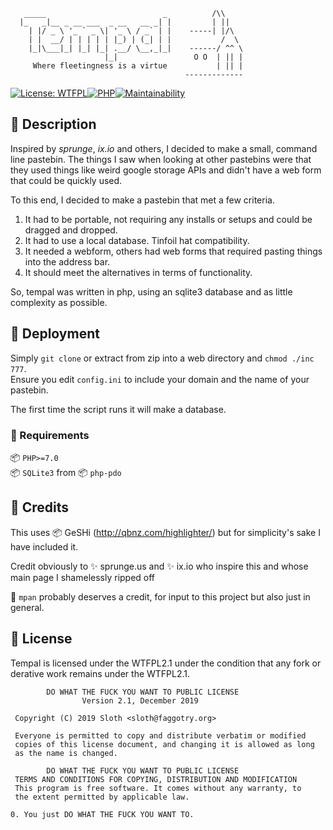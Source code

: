       _____                          _          /\\
      |_   _|__ _ __ ___  _ __   __ _| |         | ||
        | |/ _ \ '_ ` _ \| '_ \ / _` | |    -----| |/\
        | |  __/ | | | | | |_) | (_| | |           /  \
        |_|\___|_| |_| |_| .__/ \__,_|_|    ------/ ^^ \
                         |_|                 O O  | || |
	     Where fleetingness is a virtue           | || |
                                           -------------
[![License: WTFPL](https://img.shields.io/badge/License-WTFPL-brightgreen.svg)](http://www.wtfpl.net/about/)[![PHP](https://img.shields.io/badge/Made%20with-php-9cf)](https://php.net/)[![Maintainability](https://api.codeclimate.com/v1/badges/1e03fc80af9a5f03f52c/maintainability)](https://codeclimate.com/github/MaverickEsq/tempal/maintainability)
## :card_index: Description
Inspired by *sprunge*, *ix.io* and others, I decided to make a small, command line pastebin. The things I saw when looking at other pastebins were that they used things like weird google storage APIs and didn't have a web form that could be quickly used.

To this end, I decided to make a pastebin that met a few criteria.
1. It had to be portable, not requiring any installs or
	setups and could be dragged and dropped.
2. It had to use a local database. Tinfoil hat compatibility.
3. It needed a webform, others had web forms that required
	pasting things into the address bar.
4. It should meet the alternatives in terms of functionality.

So, tempal was written in php, using an sqlite3 database and as little complexity as possible.

## :rocket: Deployment
Simply `git clone` or extract from zip into a web directory and `chmod ./inc 777`.  
Ensure you edit `config.ini` to include your domain and the name of your pastebin.  
  
The first time the script runs it will make a database.

### :pushpin: Requirements  
:package: `PHP>=7.0`  
:package: `SQLite3` from :package: `php-pdo`  

## :beers: Credits
This uses :package: GeSHi (http://qbnz.com/highlighter/) but for simplicity's sake I have included it.

Credit obviously to :sparkles: sprunge.us and :sparkles: ix.io who inspire this and whose main page I shamelessly ripped off

:art: `mpan` probably deserves a credit, for input to this project but also just in general.

## :page_facing_up: License
Tempal is licensed under the WTFPL2.1 under the condition that any fork or derative work remains under the WTFPL2.1.

            DO WHAT THE FUCK YOU WANT TO PUBLIC LICENSE
                    Version 2.1, December 2019

	 Copyright (C) 2019 Sloth <sloth@faggotry.org>

	 Everyone is permitted to copy and distribute verbatim or modified
	 copies of this license document, and changing it is allowed as long
	 as the name is changed.

            DO WHAT THE FUCK YOU WANT TO PUBLIC LICENSE
     TERMS AND CONDITIONS FOR COPYING, DISTRIBUTION AND MODIFICATION
     This program is free software. It comes without any warranty, to 
     the extent permitted by applicable law.

    0. You just DO WHAT THE FUCK YOU WANT TO.
